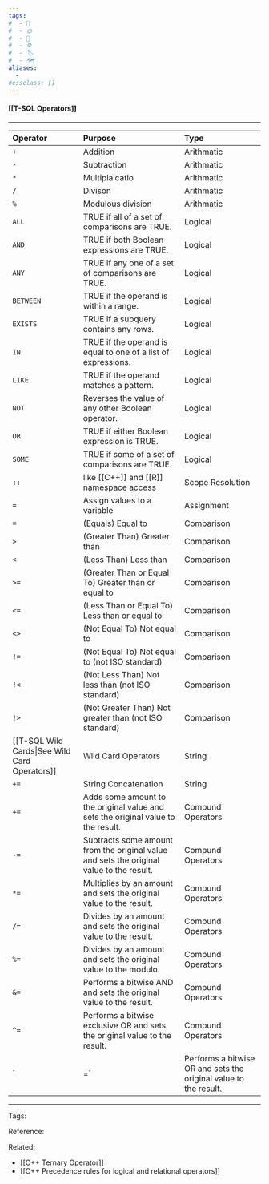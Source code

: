 ```yaml
---
tags:
#  - 🌱️
#  - 🌞️
#  - 🌲️
#  - ⚙️ 
#  - 🏷️ 
#  - 🗺️
aliases: 
  - 
#cssclass: []
---
```


#### [[T-SQL Operators]]

---
|Operator|Purpose|Type|
|:-|:-|:-|
|`+`|Addition|Arithmatic|
|`-`|Subtraction|Arithmatic|
|`*`|Multiplaicatio|Arithmatic|
|`/`|Divison|Arithmatic|
|`%`|Modulous division|Arithmatic|
|`ALL`|	TRUE if all of a set of comparisons are TRUE.|Logical|
|`AND`|	TRUE if both Boolean expressions are TRUE.|Logical|
|`ANY`|	TRUE if any one of a set of comparisons are TRUE.|Logical|
|`BETWEEN`|	TRUE if the operand is within a range.|Logical|
|`EXISTS`|	TRUE if a subquery contains any rows.|Logical|
|`IN`|	TRUE if the operand is equal to one of a list of expressions.|Logical|
|`LIKE`|	TRUE if the operand matches a pattern.|Logical|
|`NOT`|	Reverses the value of any other Boolean operator.|Logical|
|`OR`|	TRUE if either Boolean expression is TRUE.|Logical|
|`SOME`|	TRUE if some of a set of comparisons are TRUE.|Logical|
|`::`|like [[C++]] and [[R]] namespace access|Scope Resolution|
|`=`|Assign values to a variable|Assignment|
|`=`| (Equals)	Equal to|Comparison|
|`>`| (Greater Than)	Greater than|Comparison|
|`<`| (Less Than)	Less than|Comparison|
|`>=`| (Greater Than or Equal To)	Greater than or equal to|Comparison|
|`<=`| (Less Than or Equal To)	Less than or equal to|Comparison|
|`<>`| (Not Equal To)	Not equal to|Comparison|
|`!=`| (Not Equal To)	Not equal to (not ISO standard)|Comparison|
|`!<`| (Not Less Than)	Not less than (not ISO standard)|Comparison|
|`!>`| (Not Greater Than)	Not greater than (not ISO standard)|Comparison|
|[[T-SQL Wild Cards\|See Wild Card Operators]]|Wild Card Operators|String|
|`+=`|String Concatenation|String|
|`+=`|Adds some amount to the original value and sets the original value to the result.|Compund Operators|
|`-=`|Subtracts some amount from the original value and sets the original value to the result.|Compund Operators|
|`*=`|Multiplies by an amount and sets the original value to the result.|Compund Operators|
|`/=`|Divides by an amount and sets the original value to the result.|Compund Operators|
|`%=`|Divides by an amount and sets the original value to the modulo.|Compund Operators|
|`&=`|Performs a bitwise AND and sets the original value to the result.|Compund Operators|
|`^=`|Performs a bitwise exclusive OR and sets the original value to the result.|Compund Operators|
|`|=`|Performs a bitwise OR and sets the original value to the result.|Compund Operators|

---
Tags: 

Reference:

Related:
- [[C++ Ternary Operator]]
- [[C++ Precedence rules for logical and relational operators]]
